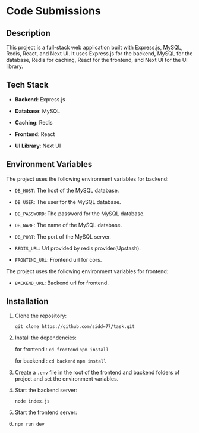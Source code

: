 
# Code Submissions

## Description

  

This project is a full-stack web application built with Express.js, MySQL, Redis, React, and Next UI. It uses Express.js for the backend, MySQL for the database, Redis for caching, React for the frontend, and Next UI for the UI library.

  

## Tech Stack

  

-  **Backend**: Express.js

-  **Database**: MySQL

-  **Caching**: Redis

-  **Frontend**: React

-  **UI Library**: Next UI

  

## Environment Variables

  

The project uses the following environment variables for backend:

  

-  `DB_HOST`: The host of the MySQL database.

-  `DB_USER`: The user for the MySQL database.

-  `DB_PASSWORD`: The password for the MySQL database.

-  `DB_NAME`: The name of the MySQL database.

-  `DB_PORT`: The port of the MySQL server.

-  `REDIS_URL`: Url provided by redis provider(Upstash).

-  `FRONTEND_URL`: Frontend url for cors.

  

The project uses the following environment variables for frontend:

  

-  `BACKEND_URL`: Backend url for frontend.

  
  

## Installation

  

1. Clone the repository:

  

	`git clone https://github.com/sidd=77/task.git`

  

2. Install the dependencies:

  
	for frontend : 
	`cd frontend`
	`npm install`

  
	for backend :
	`cd backend`
	`npm install`

  

3. Create a `.env` file in the root of the frontend and backend folders of project and set the environment variables.

  

4. Start the backend server:

	`node index.js`

5. Start the frontend server:
6. 
	`npm run dev`